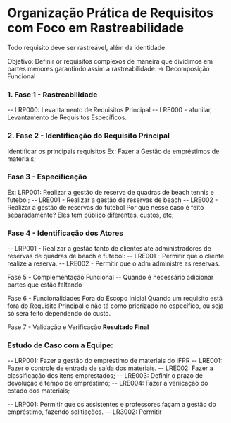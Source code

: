 # Organização Prática de Requisitos com Foco em Rastreabilidade

Todo requisito deve ser rastreável, além da identidade

Objetivo: Definir or requisitos complexos de maneira que dividimos em partes menores garantindo assim a rastreabilidade. -> Decomposição Funcional

### 1. Fase 1 - Rastreabilidade
   -- LRP000: Levantamento de Requisitos Principal
   -- LRE000 - afunilar, Levantamento de Requisitos Específicos.

### 2. Fase 2 - Identificação do Requisito Principal
Identificar os principais requisitos
Ex: Fazer a Gestão de empréstimos de materiais;

### Fase 3 - Especificação
Ex: LRP001: Realizar a gestão de reserva de quadras de beach tennis e futebol;
-- LRE001 - Realizar a gestão de reservas de beach
-- LRE002 - Realizar a gestão de reservas do futebol
Por que nesse caso é feito separadamente? Eles tem público diferentes, custos, etc;

### Fase 4 - Identificação dos Atores
-- LRP001 - Realizar a gestão tanto de clientes ate administradores de reservas de quadras de beach e futebol:
-- LRE001 - Permitir que o cliente realize a reserva.
-- LRE002 - Permitir que o adm administre as reservas.

Fase 5 - Complementação Funcional
-- Quando é necessário adicionar partes que estão faltando

Fase 6 - Funcionalidades Fora do Escopo Inicial 
Quando um requisito está fora do Requisito Principal e não tá como priorizado no específico, ou seja só será feito dependendo do custo.

Fase 7 - Validação e Verificação 
**Resultado Final**

### Estudo de Caso com a Equipe:

-- LRP001: Fazer a gestão do empréstimo de materiais do IFPR
  -- LRE001: Fazer o controle de entrada de saída dos materiais.
  -- LRE002: Fazer a classificação dos itens emprestados;
  -- LRE003: Definir o prazo de devolução e tempo de empréstimo;
  -- LRE004: Fazer a veriicação do estado dos materiais;

-- LRP001: Permitir que os assistentes e professores façam a gestão do empréstimo, fazendo solitiações.
  -- LR3002: Permitir 


   
